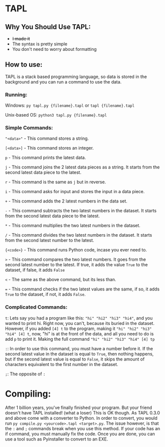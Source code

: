 # TAPL
## Why You Should Use TAPL:
- ~~I made it~~
- The syntax is pretty simple
- You don't need to worry about formatting
## How to use:
TAPL is a stack based programming language, so data is stored in the background and you can run a command to use the data.
### Running:
Windows: `py tapl.py {filename}.tapl` or `tapl {filename}.tapl`

Unix-based OS: `python3 tapl.py {filename}.tapl`
### Simple Commands:
`"<data>"` - This command stores a string.

`[<data>]` - This command stores an integer.

`p` - This command prints the latest data.

`j` - This command joins the 2 latest data pieces as a string. It starts from the second latest data piece to the latest.

`r` - This command is the same as `j` but in reverse.

`i` - This command asks for input and stores the input in a data piece.

`+` - This command adds the 2 latest numbers in the data set.

`-` - This command subtracts the two latest numbers in the dataset. It starts from the second latest data piece to the latest.

`*` - This command multiplies the two latest numbers in the dataset.

`/` - This command divides the two latest numbers in the dataset. It starts from the second latest number to the latest.

`{<code>}` - This command runs Python code, incase you ever need to.

`>` - This command compares the two latest numbers. It goes from the second latest number to the latest. If true, it adds the value `True` to the dataset, if false, it adds `False`

`<` - The same as the above command, but its less than.

`=` - This command checks if the two latest values are the same, if so, it adds `True` to the dataset, if not, it adds `False`.

### Complicated Commands:
`t`: Lets say you had a program like this: `"hi" "hi2" "hi3" "hi4"`, and you wanted to print hi. Right now, you can't, because its buried in the dataset. However, if you added `[4] t` to the program, making it `"hi" "hi2" "hi3" "hi4" [4] t`, now, "hi" is at the front of the data, and all you need to do is add `p` to print it. Making the full command `"hi" "hi2" "hi3" "hi4" [4] tp`

`:`: In order to use this command, you must have a number before it. If the second latest value in the dataset is equal to `True`, then nothing happens, but if the second latest value is equal to `False`, it skips the amount of characters equivalent to the first number in the dataset.

`;`: The opposite of `:`

# Compiling:
After 1 billion years, you've finally finished your program. But your friend doesn't have TAPL installed! (what a loser) This is OK though. As TAPL 0.3.0 and above come with a converter to Python. In order to convert, you would run `py compile.py <yourcode>.tapl <target>.py`. The issue however, is that the `:` and `;` commands break when you use this method. If your code has an if command, you must manually fix the code. Once you are done, you can use a tool such as Pyinstaller to convert to an EXE.


